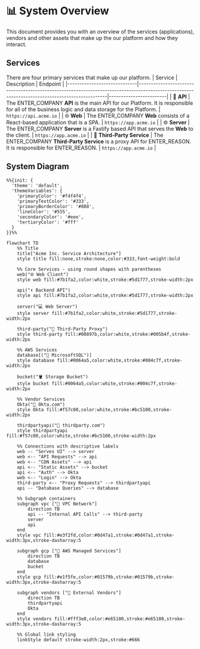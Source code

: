 <!--  
📝 Usage:  
- Replace *placeholders* with relevant details.  
- Update links and remove unnecessary sections.  
- Customize as needed.  

Happy documenting! 🚀  
-->

# 📊 System Overview

This document provides you with an overview of the services (applications), vendors and other assets that make up the our platform and how they interact.

## Services

There are four primary services that make up our platform.
| Service                      | Description                                                                                                                                   | Endpoint               |
|-----------------------------|-----------------------------------------------------------------------------------------------------------------------------------------------|------------------------|
| 🔌 **API**                  | The ENTER_COMPANY **API** is the main API for our Platform. It is responsible for all of the business logic and data storage for the Platform. | `https://api.acme.io` |
| 🌐 **Web**                  | The ENTER_COMPANY **Web** consists of a React-based application that is a SPA.                                                                | `https://app.acme.io` |
| ⚙ **Server**               | The ENTER_COMPANY **Server** is a Fastify based API that serves the **Web** to the client.                                                     | `https://app.acme.io` |
| 🔗 **Third-Party Service**  | The ENTER_COMPANY **Third-Party Service** is a proxy API for ENTER_REASON. It is responsible for ENTER_REASON.                                | `https://app.acme.io` |

## System Diagram

```mermaid
%%{init: {
  'theme': 'default',
  'themeVariables': {
    'primaryColor': '#f4f4f4',
    'primaryTextColor': '#333',
    'primaryBorderColor': '#888',
    'lineColor': '#555',
    'secondaryColor': '#eee',
    'tertiaryColor': '#fff'
  }
}}%%

flowchart TD
    %% Title
    title["Acme Inc. Service Architecture"]
    style title fill:none,stroke:none,color:#333,font-weight:bold

    %% Core Services - using round shapes with parentheses
    web("🌐 Web Client")
    style web fill:#7b1fa2,color:white,stroke:#5d1777,stroke-width:2px

    api("⬆️ Backend API")
    style api fill:#7b1fa2,color:white,stroke:#5d1777,stroke-width:2px

    server("💻 Web Server")
    style server fill:#7b1fa2,color:white,stroke:#5d1777,stroke-width:2px

    third-party("🐙 Third-Party Proxy")
    style third-party fill:#00897b,color:white,stroke:#005b4f,stroke-width:2px

    %% AWS Services
    database[("🐘 MicrosoftSQL")]
    style database fill:#0064a5,color:white,stroke:#004c7f,stroke-width:2px

    bucket("🪣 Storage Bucket")
    style bucket fill:#0064a5,color:white,stroke:#004c7f,stroke-width:2px

    %% Vendor Services
    Okta("🔐 Okta.com")
    style Okta fill:#f57c00,color:white,stroke:#bc5100,stroke-width:2px

    thirdpartyapi("🔌 thirdparty.com")
    style thirdpartyapi fill:#f57c00,color:white,stroke:#bc5100,stroke-width:2px

    %% Connections with descriptive labels
    web -- "Serves UI" --> server
    web <-- "API Requests" --> api
    web <-- "CDN Assets" --> api
    api <-- "Static Assets" --> bucket
    api <-- "Auth" --> Okta
    web <-- "Login" --> Okta
    third-party <-- "Proxy Requests" --> thirdpartyapi
    api -- "Database Queries" --> database

    %% Subgraph containers
    subgraph vpc ["🛜 VPC Network"]
        direction TB
        api -- "Internal API Calls" --> third-party
        server
        api
    end
    style vpc fill:#e3f2fd,color:#0d47a1,stroke:#0d47a1,stroke-width:3px,stroke-dasharray:5

    subgraph gcp ["💽 AWS Managed Services"]
        direction TB
        database
        bucket
    end
    style gcp fill:#e1f5fe,color:#01579b,stroke:#01579b,stroke-width:3px,stroke-dasharray:5

    subgraph vendors ["🏪 External Vendors"]
        direction TB
        thirdpartyapi
        Okta
    end
    style vendors fill:#fff3e0,color:#e65100,stroke:#e65100,stroke-width:3px,stroke-dasharray:5

    %% Global link styling
    linkStyle default stroke-width:2px,stroke:#666
```
